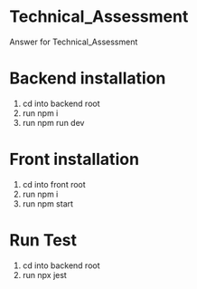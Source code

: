 # Technical_Assessment

Answer for Technical_Assessment

# Backend installation

1. cd into backend root
2. run npm i
3. run npm run dev

# Front installation

1. cd into front root
2. run npm i
3. run npm start

# Run Test

1. cd into backend root
2. run npx jest
